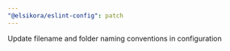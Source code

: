 ```yaml
---
"@elsikora/eslint-config": patch
---
```


Update filename and folder naming conventions in configuration
